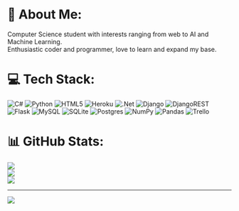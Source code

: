 # 💫 About Me:
Computer Science student with interests ranging from web to AI and Machine Learning.<br>Enthusiastic coder and programmer, love to learn and expand my base.


# 💻 Tech Stack:
![C#](https://img.shields.io/badge/c%23-%23239120.svg?style=flat&logo=c-sharp&logoColor=white) ![Python](https://img.shields.io/badge/python-3670A0?style=flat&logo=python&logoColor=ffdd54) ![HTML5](https://img.shields.io/badge/html5-%23E34F26.svg?style=flat&logo=html5&logoColor=white) ![Heroku](https://img.shields.io/badge/heroku-%23430098.svg?style=flat&logo=heroku&logoColor=white) ![.Net](https://img.shields.io/badge/.NET-5C2D91?style=flat&logo=.net&logoColor=white) ![Django](https://img.shields.io/badge/django-%23092E20.svg?style=flat&logo=django&logoColor=white) ![DjangoREST](https://img.shields.io/badge/DJANGO-REST-ff1709?style=flat&logo=django&logoColor=white&color=ff1709&labelColor=gray) ![Flask](https://img.shields.io/badge/flask-%23000.svg?style=flat&logo=flask&logoColor=white) ![MySQL](https://img.shields.io/badge/mysql-%2300f.svg?style=flat&logo=mysql&logoColor=white) ![SQLite](https://img.shields.io/badge/sqlite-%2307405e.svg?style=flat&logo=sqlite&logoColor=white) ![Postgres](https://img.shields.io/badge/postgres-%23316192.svg?style=flat&logo=postgresql&logoColor=white) ![NumPy](https://img.shields.io/badge/numpy-%23013243.svg?style=flat&logo=numpy&logoColor=white) ![Pandas](https://img.shields.io/badge/pandas-%23150458.svg?style=flat&logo=pandas&logoColor=white) ![Trello](https://img.shields.io/badge/Trello-%23026AA7.svg?style=flat&logo=Trello&logoColor=white)
# 📊 GitHub Stats:
![](https://github-readme-stats.vercel.app/api?username=Proteseus&theme=dark&hide_border=true&include_all_commits=true&count_private=false)<br/>
![](https://github-readme-streak-stats.herokuapp.com/?user=Proteseus&theme=dark&hide_border=true)<br/>
![](https://github-readme-stats.vercel.app/api/top-langs/?username=Proteseus&theme=dark&hide_border=true&include_all_commits=true&count_private=false&layout=compact)

---
[![](https://visitcount.itsvg.in/api?id=Proteseus&icon=2&color=1)](https://visitcount.itsvg.in)

<!-- Proudly created with GPRM ( https://gprm.itsvg.in ) -->
